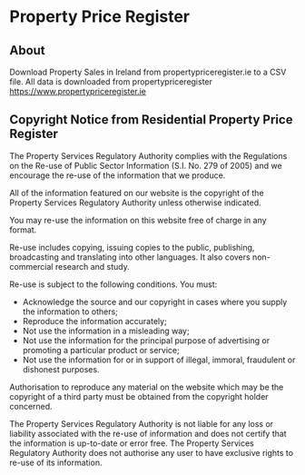 # Property Price Register

## About 
  Download Property Sales in Ireland from propertypriceregister.ie to a CSV file. All data is downloaded from propertypriceregister https://www.propertypriceregister.ie

## Copyright Notice from Residential Property Price Register
The Property Services Regulatory Authority complies with the Regulations on the Re-use of Public Sector Information (S.I. No. 279 of 2005) and we encourage the re-use of the information that we produce.

All of the information featured on our website is the copyright of the Property Services Regulatory Authority unless otherwise indicated.

You may re-use the information on this website free of charge in any format.

Re-use includes copying, issuing copies to the public, publishing, broadcasting and translating into other languages. It also covers non-commercial research and study.

Re-use is subject to the following conditions. You must:
* Acknowledge the source and our copyright in cases where you supply the information to others;
* Reproduce the information accurately;
* Not use the information in a misleading way;
* Not use the information for the principal purpose of advertising or promoting a particular product or service;
* Not use the information for or in support of illegal, immoral, fraudulent or dishonest purposes. 

Authorisation to reproduce any material on the website which may be the copyright of a third party must be obtained from the copyright holder concerned.

The Property Services Regulatory Authority is not liable for any loss or liability associated with the re-use of information and does not certify that the information is up-to-date or error free. The Property Services Regulatory Authority does not authorise any user to have exclusive rights to re-use of its information.
